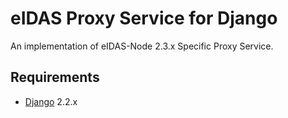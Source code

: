 eIDAS Proxy Service for Django
==============================

An implementation of eIDAS-Node 2.3.x Specific Proxy Service.

Requirements
------------

- [Django](https://docs.djangoproject.com) 2.2.x
